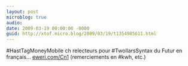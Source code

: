 ```yaml
---
layout: post
microblog: true
audio: 
date: 2009-03-19 00:00:00 -0000
guid: http://xtof.micro.blog/2009/03/19/t1354985611.html
---
```

#HastTagMoneyMobile ch relecteurs pour #TwollarsSyntax du Futur en français...  [eweri.com/Cn1](http://eweri.com/Cn1) (remerciements en #kwh, etc.)
